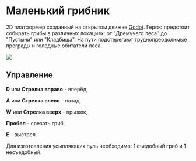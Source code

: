# Маленький грибник

2D платформер созданный на открытом движке [Godot](https://godotengine.org/). Герою предстоит собирать грибы в различных локациях: от "Дремучего леса" до "Пустыни" или "Кладбища". На пути подстерегают труднопреодолимые преграды и голодные обитатели леса.

![](/home/roman/godot_projects/Mushroomer/assets/scrinshots/Mushroomer_009.png)

## Управление

**D** или **Стрелка вправо** - вперёд,

**A** или **Стрелка влево** - назад,

**W** или **Стрелка вверх** - прыжок,

**Пробел** - срезать гриб,

**E** - выстрел.

Для изготовления усыпляющих пуль необходимо: 1 съедобный гриб и 1 несъедобный.